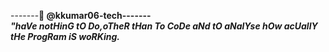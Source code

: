 -------👋<b> @kkumar06-tech-------<br>
<i><b>"haVe notHinG tO Do,oTheR tHan To CoDe aNd tO aNalYse
hOw acUallY tHe ProgRam iS woRKing.

<!---
kkumar06-tech/kkumar06-tech is a ✨ special ✨ repository because its `README.md` (this file) appears on your GitHub profile.
You can click the Preview link to take a look at your changes.
--->
